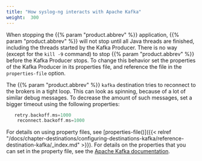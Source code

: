 ```yaml
---
title: "How syslog-ng interacts with Apache Kafka"
weight:  300
---
```

<!-- DISCLAIMER: This file is based on the syslog-ng Open Source Edition documentation https://github.com/balabit/syslog-ng-ose-guides/commit/2f4a52ee61d1ea9ad27cb4f3168b95408fddfdf2 and is used under the terms of The syslog-ng Open Source Edition Documentation License. The file has been modified by Axoflow. -->

When stopping the {{% param "product.abbrev" %}} application, {{% param "product.abbrev" %}} will not stop until all Java threads are finished, including the threads started by the Kafka Producer. There is no way (except for the `kill -9` command) to stop {{% param "product.abbrev" %}} before the Kafka Producer stops. To change this behavior set the properties of the Kafka Producer in its properties file, and reference the file in the `properties-file` option.

The {{% param "product.abbrev" %}} `kafka` destination tries to reconnect to the brokers in a tight loop. This can look as spinning, because of a lot of similar debug messages. To decrease the amount of such messages, set a bigger timeout using the following properties:

```c
   retry.backoff.ms=1000
    reconnect.backoff.ms=1000
```

For details on using property files, see [properties-file()]({{< relref "/docs/chapter-destinations/configuring-destinations-kafka/reference-destination-kafka/_index.md" >}}). For details on the properties that you can set in the property file, see the [Apache Kafka documentation](http://kafka.apache.org/documentation.html#newproducerconfigs).
